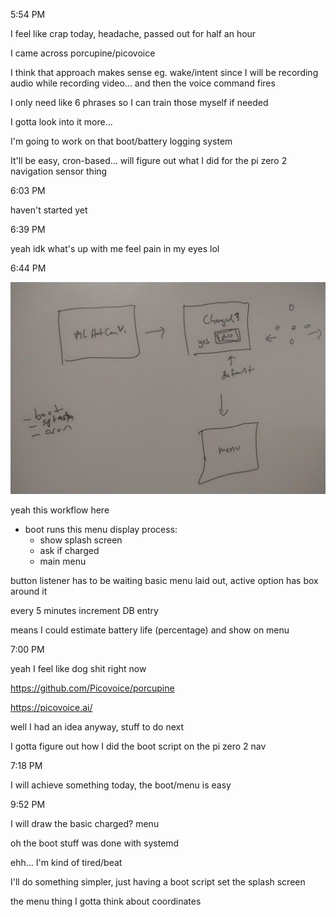 5:54 PM

I feel like crap today, headache, passed out for half an hour

I came across porcupine/picovoice

I think that approach makes sense eg. wake/intent since I will be recording audio while recording video... and then the voice command fires

I only need like 6 phrases so I can train those myself if needed

I gotta look into it more...

I'm going to work on that boot/battery logging system

It'll be easy, cron-based... will figure out what I did for the pi zero 2 navigation sensor thing

6:03 PM

haven't started yet

6:39 PM

yeah idk what's up with me feel pain in my eyes lol

6:44 PM

<img src="../images/basic-boot-battery-menu.JPG"/>

yeah this workflow here

- boot runs this menu display process:
  - show splash screen
  - ask if charged
  - main menu

button listener has to be waiting
basic menu laid out, active option has box around it

every 5 minutes increment DB entry

means I could estimate battery life (percentage) and show on menu

7:00 PM

yeah I feel like dog shit right now

https://github.com/Picovoice/porcupine

https://picovoice.ai/

well I had an idea anyway, stuff to do next

I gotta figure out how I did the boot script on the pi zero 2 nav

7:18 PM

I will achieve something today, the boot/menu is easy

9:52 PM

I will draw the basic charged? menu

oh the boot stuff was done with systemd

ehh... I'm kind of tired/beat

I'll do something simpler, just having a boot script set the splash screen

the menu thing I gotta think about coordinates

